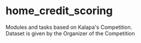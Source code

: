 # home_credit_scoring
Modules and tasks based on Kalapa's Competition. <br/>
Dataset is given by the Organizer of the Competition

